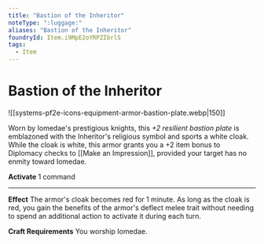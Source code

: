 ```yaml
---
title: "Bastion of the Inheritor"
noteType: ":luggage:"
aliases: "Bastion of the Inheritor"
foundryId: Item.i9MpE2oYRPZIbrlS
tags:
  - Item
---
```


# Bastion of the Inheritor
![[systems-pf2e-icons-equipment-armor-bastion-plate.webp|150]]

Worn by Iomedae's prestigious knights, this _+2 resilient bastion plate_ is emblazoned with the Inheritor's religious symbol and sports a white cloak. While the cloak is white, this armor grants you a +2 item bonus to Diplomacy checks to [[Make an Impression]], provided your target has no enmity toward Iomedae.

**Activate** 1 command

* * *

**Effect** The armor's cloak becomes red for 1 minute. As long as the cloak is red, you gain the benefits of the armor's deflect melee trait without needing to spend an additional action to activate it during each turn.

**Craft Requirements** You worship Iomedae.
